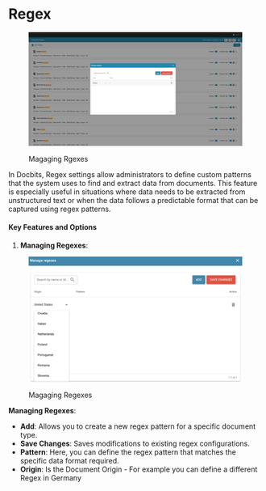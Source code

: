# Regex

<figure><img src="../../../../.gitbook/assets/Bildschirmfoto 2024-05-08 um 09.38.59.png" alt=""><figcaption><p>Magaging Rgexes</p></figcaption></figure>

In Docbits, Regex settings allow administrators to define custom patterns that the system uses to find and extract data from documents. This feature is especially useful in situations where data needs to be extracted from unstructured text or when the data follows a predictable format that can be captured using regex patterns.

#### Key Features and Options

1. **Managing Regexes**:

<figure><img src="../../../../.gitbook/assets/Bildschirmfoto 2024-05-22 um 20.34.42.png" alt=""><figcaption><p>Magaging Regexes</p></figcaption></figure>

**Managing Regexes**:

* **Add**: Allows you to create a new regex pattern for a specific document type.
* **Save Changes**: Saves modifications to existing regex configurations.
* **Pattern**: Here, you can define the regex pattern that matches the specific data format required.
* **Origin**: Is the Document Origin - For example you can define a different Regex in Germany






